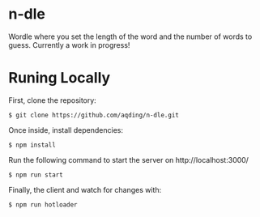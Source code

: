 # n-dle

Wordle where you set the length of the word and the number of words to guess. Currently a work in progress!

# Runing Locally

First, clone the repository:

```
$ git clone https://github.com/aqding/n-dle.git
```

Once inside, install dependencies:

```
$ npm install
```

Run the following command to start the server on http://localhost:3000/

```
$ npm run start
```

Finally, the client and watch for changes with:

```
$ npm run hotloader
```
